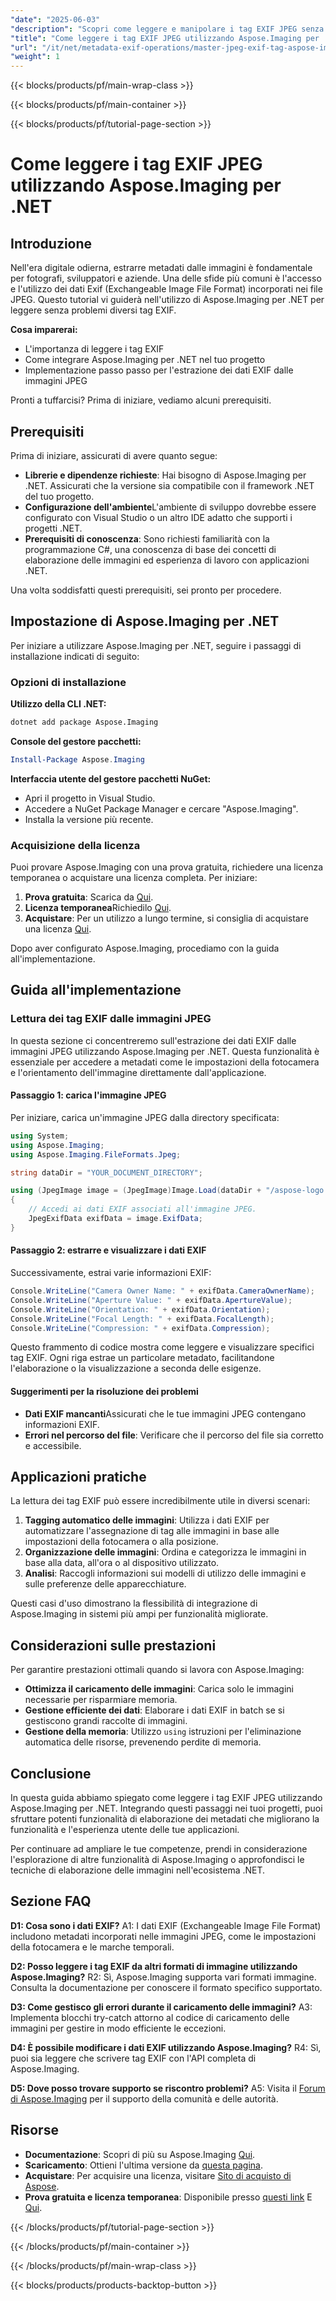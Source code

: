 ```yaml
---
"date": "2025-06-03"
"description": "Scopri come leggere e manipolare i tag EXIF JPEG senza sforzo con Aspose.Imaging per .NET. Questa guida fornisce istruzioni dettagliate per gli sviluppatori."
"title": "Come leggere i tag EXIF JPEG utilizzando Aspose.Imaging per .NET"
"url": "/it/net/metadata-exif-operations/master-jpeg-exif-tag-aspose-imaging-net/"
"weight": 1
---
```


{{< blocks/products/pf/main-wrap-class >}}

{{< blocks/products/pf/main-container >}}

{{< blocks/products/pf/tutorial-page-section >}}
# Come leggere i tag EXIF JPEG utilizzando Aspose.Imaging per .NET

## Introduzione

Nell'era digitale odierna, estrarre metadati dalle immagini è fondamentale per fotografi, sviluppatori e aziende. Una delle sfide più comuni è l'accesso e l'utilizzo dei dati Exif (Exchangeable Image File Format) incorporati nei file JPEG. Questo tutorial vi guiderà nell'utilizzo di Aspose.Imaging per .NET per leggere senza problemi diversi tag EXIF.

**Cosa imparerai:**
- L'importanza di leggere i tag EXIF
- Come integrare Aspose.Imaging per .NET nel tuo progetto
- Implementazione passo passo per l'estrazione dei dati EXIF dalle immagini JPEG

Pronti a tuffarcisi? Prima di iniziare, vediamo alcuni prerequisiti.

## Prerequisiti

Prima di iniziare, assicurati di avere quanto segue:

- **Librerie e dipendenze richieste**: Hai bisogno di Aspose.Imaging per .NET. Assicurati che la versione sia compatibile con il framework .NET del tuo progetto.
- **Configurazione dell'ambiente**L'ambiente di sviluppo dovrebbe essere configurato con Visual Studio o un altro IDE adatto che supporti i progetti .NET.
- **Prerequisiti di conoscenza**: Sono richiesti familiarità con la programmazione C#, una conoscenza di base dei concetti di elaborazione delle immagini ed esperienza di lavoro con applicazioni .NET.

Una volta soddisfatti questi prerequisiti, sei pronto per procedere.

## Impostazione di Aspose.Imaging per .NET

Per iniziare a utilizzare Aspose.Imaging per .NET, seguire i passaggi di installazione indicati di seguito:

### Opzioni di installazione

**Utilizzo della CLI .NET:**

```bash
dotnet add package Aspose.Imaging
```

**Console del gestore pacchetti:**

```powershell
Install-Package Aspose.Imaging
```

**Interfaccia utente del gestore pacchetti NuGet:**
- Apri il progetto in Visual Studio.
- Accedere a NuGet Package Manager e cercare "Aspose.Imaging".
- Installa la versione più recente.

### Acquisizione della licenza

Puoi provare Aspose.Imaging con una prova gratuita, richiedere una licenza temporanea o acquistare una licenza completa. Per iniziare:

1. **Prova gratuita**: Scarica da [Qui](https://releases.aspose.com/imaging/net/).
2. **Licenza temporanea**Richiedilo [Qui](https://purchase.aspose.com/temporary-license/).
3. **Acquistare**: Per un utilizzo a lungo termine, si consiglia di acquistare una licenza [Qui](https://purchase.aspose.com/buy).

Dopo aver configurato Aspose.Imaging, procediamo con la guida all'implementazione.

## Guida all'implementazione

### Lettura dei tag EXIF dalle immagini JPEG

In questa sezione ci concentreremo sull'estrazione dei dati EXIF dalle immagini JPEG utilizzando Aspose.Imaging per .NET. Questa funzionalità è essenziale per accedere a metadati come le impostazioni della fotocamera e l'orientamento dell'immagine direttamente dall'applicazione.

#### Passaggio 1: carica l'immagine JPEG

Per iniziare, carica un'immagine JPEG dalla directory specificata:

```csharp
using System;
using Aspose.Imaging;
using Aspose.Imaging.FileFormats.Jpeg;

string dataDir = "YOUR_DOCUMENT_DIRECTORY"; 

using (JpegImage image = (JpegImage)Image.Load(dataDir + "/aspose-logo.jpg"))
{
    // Accedi ai dati EXIF associati all'immagine JPEG.
    JpegExifData exifData = image.ExifData;
}
```

#### Passaggio 2: estrarre e visualizzare i dati EXIF

Successivamente, estrai varie informazioni EXIF:

```csharp
Console.WriteLine("Camera Owner Name: " + exifData.CameraOwnerName);
Console.WriteLine("Aperture Value: " + exifData.ApertureValue);
Console.WriteLine("Orientation: " + exifData.Orientation);
Console.WriteLine("Focal Length: " + exifData.FocalLength);
Console.WriteLine("Compression: " + exifData.Compression);
```

Questo frammento di codice mostra come leggere e visualizzare specifici tag EXIF. Ogni riga estrae un particolare metadato, facilitandone l'elaborazione o la visualizzazione a seconda delle esigenze.

#### Suggerimenti per la risoluzione dei problemi

- **Dati EXIF mancanti**Assicurati che le tue immagini JPEG contengano informazioni EXIF.
- **Errori nel percorso del file**: Verificare che il percorso del file sia corretto e accessibile.

## Applicazioni pratiche

La lettura dei tag EXIF può essere incredibilmente utile in diversi scenari:

1. **Tagging automatico delle immagini**: Utilizza i dati EXIF per automatizzare l'assegnazione di tag alle immagini in base alle impostazioni della fotocamera o alla posizione.
2. **Organizzazione delle immagini**: Ordina e categorizza le immagini in base alla data, all'ora o al dispositivo utilizzato.
3. **Analisi**: Raccogli informazioni sui modelli di utilizzo delle immagini e sulle preferenze delle apparecchiature.

Questi casi d'uso dimostrano la flessibilità di integrazione di Aspose.Imaging in sistemi più ampi per funzionalità migliorate.

## Considerazioni sulle prestazioni

Per garantire prestazioni ottimali quando si lavora con Aspose.Imaging:

- **Ottimizza il caricamento delle immagini**: Carica solo le immagini necessarie per risparmiare memoria.
- **Gestione efficiente dei dati**: Elaborare i dati EXIF in batch se si gestiscono grandi raccolte di immagini.
- **Gestione della memoria**: Utilizzo `using` istruzioni per l'eliminazione automatica delle risorse, prevenendo perdite di memoria.

## Conclusione

In questa guida abbiamo spiegato come leggere i tag EXIF JPEG utilizzando Aspose.Imaging per .NET. Integrando questi passaggi nei tuoi progetti, puoi sfruttare potenti funzionalità di elaborazione dei metadati che migliorano la funzionalità e l'esperienza utente delle tue applicazioni.

Per continuare ad ampliare le tue competenze, prendi in considerazione l'esplorazione di altre funzionalità di Aspose.Imaging o approfondisci le tecniche di elaborazione delle immagini nell'ecosistema .NET.

## Sezione FAQ

**D1: Cosa sono i dati EXIF?**
A1: I dati EXIF (Exchangeable Image File Format) includono metadati incorporati nelle immagini JPEG, come le impostazioni della fotocamera e le marche temporali.

**D2: Posso leggere i tag EXIF da altri formati di immagine utilizzando Aspose.Imaging?**
R2: Sì, Aspose.Imaging supporta vari formati immagine. Consulta la documentazione per conoscere il formato specifico supportato.

**D3: Come gestisco gli errori durante il caricamento delle immagini?**
A3: Implementa blocchi try-catch attorno al codice di caricamento delle immagini per gestire in modo efficiente le eccezioni.

**D4: È possibile modificare i dati EXIF utilizzando Aspose.Imaging?**
R4: Sì, puoi sia leggere che scrivere tag EXIF con l'API completa di Aspose.Imaging.

**D5: Dove posso trovare supporto se riscontro problemi?**
A5: Visita il [Forum di Aspose.Imaging](https://forum.aspose.com/c/imaging/10) per il supporto della comunità e delle autorità.

## Risorse

- **Documentazione**: Scopri di più su Aspose.Imaging [Qui](https://reference.aspose.com/imaging/net/).
- **Scaricamento**: Ottieni l'ultima versione da [questa pagina](https://releases.aspose.com/imaging/net/).
- **Acquistare**: Per acquisire una licenza, visitare [Sito di acquisto di Aspose](https://purchase.aspose.com/buy).
- **Prova gratuita e licenza temporanea**: Disponibile presso [questi link](https://releases.aspose.com/imaging/net/) E [Qui](https://purchase.aspose.com/temporary-license/).

{{< /blocks/products/pf/tutorial-page-section >}}

{{< /blocks/products/pf/main-container >}}

{{< /blocks/products/pf/main-wrap-class >}}

{{< blocks/products/products-backtop-button >}}